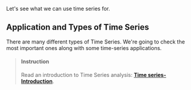 

Let's see what we can use time series for.

## Application and Types of Time Series

There are many different types of Time Series. We're going to check the most important ones along with some time-series applications.

> #### Instruction
> Read an introduction to Time Series analysis: [**Time series-Introduction**](https://towardsdatascience.com/time-series-introduction-7484bc25739a).